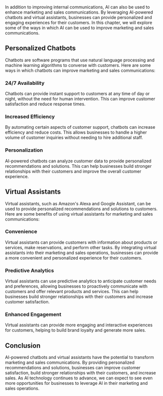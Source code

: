 
In addition to improving internal communications, AI can also be used to enhance marketing and sales communications. By leveraging AI-powered chatbots and virtual assistants, businesses can provide personalized and engaging experiences for their customers. In this chapter, we will explore some of the ways in which AI can be used to improve marketing and sales communications.

Personalized Chatbots
---------------------

Chatbots are software programs that use natural language processing and machine learning algorithms to converse with customers. Here are some ways in which chatbots can improve marketing and sales communications:

### 24/7 Availability

Chatbots can provide instant support to customers at any time of day or night, without the need for human intervention. This can improve customer satisfaction and reduce response times.

### Increased Efficiency

By automating certain aspects of customer support, chatbots can increase efficiency and reduce costs. This allows businesses to handle a higher volume of customer inquiries without needing to hire additional staff.

### Personalization

AI-powered chatbots can analyze customer data to provide personalized recommendations and solutions. This can help businesses build stronger relationships with their customers and improve the overall customer experience.

Virtual Assistants
------------------

Virtual assistants, such as Amazon's Alexa and Google Assistant, can be used to provide personalized recommendations and solutions to customers. Here are some benefits of using virtual assistants for marketing and sales communications:

### Convenience

Virtual assistants can provide customers with information about products or services, make reservations, and perform other tasks. By integrating virtual assistants into their marketing and sales operations, businesses can provide a more convenient and personalized experience for their customers.

### Predictive Analytics

Virtual assistants can use predictive analytics to anticipate customer needs and preferences, allowing businesses to proactively communicate with customers and offer relevant products and services. This can help businesses build stronger relationships with their customers and increase customer satisfaction.

### Enhanced Engagement

Virtual assistants can provide more engaging and interactive experiences for customers, helping to build brand loyalty and generate more sales.

Conclusion
----------

AI-powered chatbots and virtual assistants have the potential to transform marketing and sales communications. By providing personalized recommendations and solutions, businesses can improve customer satisfaction, build stronger relationships with their customers, and increase sales. As AI technology continues to advance, we can expect to see even more opportunities for businesses to leverage AI in their marketing and sales operations.
